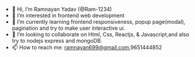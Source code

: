 - 👋 Hi, I’m Ramnayan Yadav (@Ram-1234)
- 👀 I’m interested in frontend web development
- 🌱 I’m currently learning frontend responsiveness, popup page(modal), pagination  and try to make user interactive ui.
- 💞️ I’m looking to collaborate on Html, Css, Reactjs, & Javascript,and also try to nodejs express and mongoDB.
- 📫 How to reach me: ramnayan699@gmail.com,9651444852

<!---
Ram-1234/Ram-1234 is a ✨ special ✨ repository because its `README.md` (this file) appears on your GitHub profile.
You can click the Preview link to take a look at your changes.
--->
